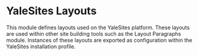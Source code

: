 # YaleSites Layouts

This module defines layouts used on the YaleSites platform. These layouts are
used within other site building tools such as the Layout Paragraphs module.
Instances of these layouts are exported as configuration within the YaleSites
installation profile.
